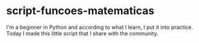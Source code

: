 # script-funcoes-matematicas

I'm a beginner in Python and according to what I learn, I put it into practice. Today I made this little script that I share with the community.